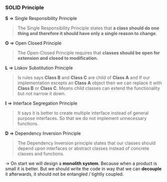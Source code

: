 
### SOLID Principle

**S** => Single Responsibility Principle
> The Single Responsibility Principle states that **a class should do one thing and therefore it should have only a single reason to change**.

**O** => Open Closed Principle 
> The Open-Closed Principle requires that **classes should be open for extension and closed to modification.**

**L** => Liskov Substitution Principle
> Is rules says **Class B** and **Class C** are child of **Class A** and If our implementation excepts an **Class A** object then we can replace it with **Class B** or **Class C**. Means child classes can extend the functionality but not narrow it down.
> 

**I** => Interface Segregation Principle
> It says it is better to create multiple interface instead of general purpose interfaces. So that we do not implement unnecessary functions.

**D** => Dependency Inversion Principle
> The Dependency Inversion principle states that our classes should depend upon interfaces or abstract classes instead of concrete classes and functions.


-> On start we will design a **monolith system**. Because when a product is small it is better. But we should write the code in way that we can **decouple** it afterwards, it should not be entangled / tightly coupled.